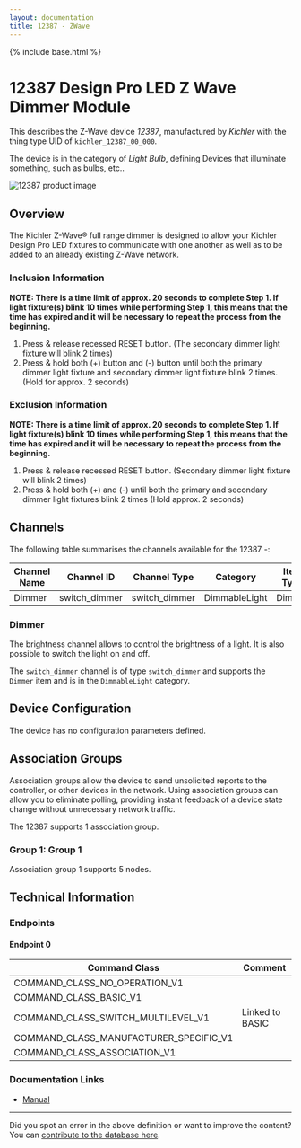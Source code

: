 ```yaml
---
layout: documentation
title: 12387 - ZWave
---
```


{% include base.html %}

# 12387 Design Pro LED Z Wave Dimmer Module
This describes the Z-Wave device *12387*, manufactured by *Kichler* with the thing type UID of ```kichler_12387_00_000```.

The device is in the category of *Light Bulb*, defining Devices that illuminate something, such as bulbs, etc..

![12387 product image](https://opensmarthouse.org/zwavedatabase/668/image/)


## Overview

The Kichler Z-Wave® full range dimmer is designed to allow your Kichler Design Pro LED fixtures to communicate with one another as well as to be added to an already existing Z-Wave network.

### Inclusion Information

**NOTE: There is a time limit of approx. 20 seconds to complete Step 1. If light fixture(s) blink 10 times while performing Step 1, this means that the time has expired and it will be necessary to repeat the process from the beginning.**

  1. Press & release recessed RESET button. (The secondary dimmer light fixture will blink 2 times)
  2. Press & hold both (+) button and (-) button until both the primary dimmer light fixture and secondary dimmer light fixture blink 2 times. (Hold for approx. 2 seconds)

### Exclusion Information

**NOTE: There is a time limit of approx. 20 seconds to complete Step 1. If light fixture(s) blink 10 times while performing Step 1, this means that the time has expired and it will be necessary to repeat the process from the beginning.**

  1. Press & release recessed RESET button. (Secondary dimmer light fixture will blink 2 times)
  2. Press & hold both (+) and (-) until both the primary and secondary dimmer light fixtures blink 2 times (Hold approx. 2 seconds)

## Channels

The following table summarises the channels available for the 12387 -:

| Channel Name | Channel ID | Channel Type | Category | Item Type |
|--------------|------------|--------------|----------|-----------|
| Dimmer | switch_dimmer | switch_dimmer | DimmableLight | Dimmer | 

### Dimmer
The brightness channel allows to control the brightness of a light.
            It is also possible to switch the light on and off.

The ```switch_dimmer``` channel is of type ```switch_dimmer``` and supports the ```Dimmer``` item and is in the ```DimmableLight``` category.



## Device Configuration

The device has no configuration parameters defined.

## Association Groups

Association groups allow the device to send unsolicited reports to the controller, or other devices in the network. Using association groups can allow you to eliminate polling, providing instant feedback of a device state change without unnecessary network traffic.

The 12387 supports 1 association group.

### Group 1: Group 1


Association group 1 supports 5 nodes.

## Technical Information

### Endpoints

#### Endpoint 0

| Command Class | Comment |
|---------------|---------|
| COMMAND_CLASS_NO_OPERATION_V1| |
| COMMAND_CLASS_BASIC_V1| |
| COMMAND_CLASS_SWITCH_MULTILEVEL_V1| Linked to BASIC|
| COMMAND_CLASS_MANUFACTURER_SPECIFIC_V1| |
| COMMAND_CLASS_ASSOCIATION_V1| |

### Documentation Links

* [Manual](https://opensmarthouse.org/zwavedatabase/668/reference/12387-Z-Wave-Dimmer-Module.pdf)

---

Did you spot an error in the above definition or want to improve the content?
You can [contribute to the database here](https://opensmarthouse.org/zwavedatabase/668).
